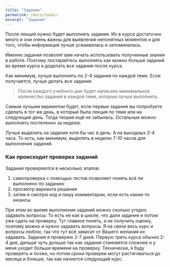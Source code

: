 ```yaml
---
title: "Задания"
permalink: /docs/tasks/
excerpt: "Задания"
---
```


После лекций нужно будет выполнять задания.
Их в курсе достаточно много и они очень важны для выявления непонятных моментов и для того, чтобы информация лучше усваивалась и запоминалась.

Именно задания позволят вам начать использовать полученные знания в работе.
Поэтому постарайтесь выполнять как можно больше заданий во время курса и доделать все задания после курса.

Как минимум, лучше выполнять по 2-4 задания по каждой теме.
Если получается, лучше делать все задания.

> После каждого учебного дня будет написано минимальное количество заданий в каждой теме, которые лучше выполнить.

Самым лучшим вариантом будет, если первые задания вы попробуете сделать в тот же день, в который была лекция по теме или на следующий день.
Тогда теория ещё не забылась.
Остальные можно выполнять постепенно за неделю.

Лучше выделить на задания хотя бы час в день.
А на выходных 2-4 часа.
То есть, как минимум, выделять в неделю 7-10 часов для выполнения заданий.

### Как происходит проверка заданий

Задания проверяются в несколько этапов:

1. самопроверка с помощью тестов позволяет понять всё ли выполнено по заданию
2. просмотр варианта решения
3. затем я смотрю код и пишу комментарии, если есть какие-то нюансы

При этом во время выполнения заданий можно сколько угодно задавать вопросы. То есть не как в школе, что дали задание и потом уже сдать на проверку.
Тут главное понять, а не получить оценку, поэтому можно и нужно задавать вопросы.
Я на связи весь курс и вопросы люблю, так что тут всё зависит от Вашего желания их задавать.
Задания я проверяю 2-7 дней. Первую треть курса обычно 2-4 дня, дальше чуть дольше так как задания становятся сложнее и у меня уходит больше времени на проверку.
Технически, я буду проверять и позже, но потом сроки проверки могут растягиваться до месяца и больше, так как начнется следующий курс.
